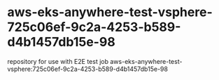 # aws-eks-anywhere-test-vsphere-725c06ef-9c2a-4253-b589-d4b1457db15e-98
repository for use with E2E test job aws-eks-anywhere-test-vsphere:725c06ef-9c2a-4253-b589-d4b1457db15e-98
